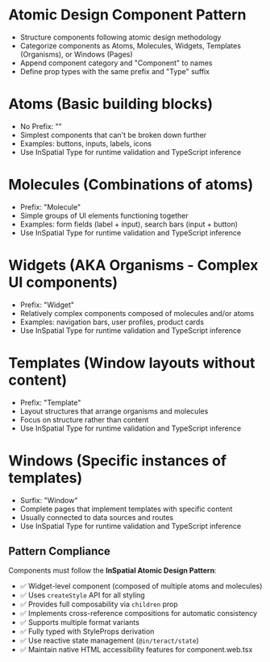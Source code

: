 # Atomic Design Component Pattern

- Structure components following atomic design methodology
- Categorize components as Atoms, Molecules, Widgets, Templates (Organisms), or Windows (Pages)
- Append component category and "Component" to names
- Define prop types with the same prefix and "Type" suffix

# Atoms (Basic building blocks)

- No Prefix: ""
- Simplest components that can't be broken down further
- Examples: buttons, inputs, labels, icons
- Use InSpatial Type for runtime validation and TypeScript inference

# Molecules (Combinations of atoms)

- Prefix: "Molecule"
- Simple groups of UI elements functioning together
- Examples: form fields (label + input), search bars (input + button)
- Use InSpatial Type for runtime validation and TypeScript inference

# Widgets (AKA Organisms - Complex UI components)

- Prefix: "Widget"
- Relatively complex components composed of molecules and/or atoms
- Examples: navigation bars, user profiles, product cards
- Use InSpatial Type for runtime validation and TypeScript inference

# Templates (Window layouts without content)

- Prefix: "Template"
- Layout structures that arrange organisms and molecules
- Focus on structure rather than content
- Use InSpatial Type for runtime validation and TypeScript inference

# Windows (Specific instances of templates)

- Surfix: "Window"
- Complete pages that implement templates with specific content
- Usually connected to data sources and routes
- Use InSpatial Type for runtime validation and TypeScript inference

## Pattern Compliance

Components must follow the **InSpatial Atomic Design Pattern**:

- ✅ Widget-level component (composed of multiple atoms and molecules)
- ✅ Uses `createStyle` API for all styling
- ✅ Provides full composability via `children` prop
- ✅ Implements cross-reference compositions for automatic consistency
- ✅ Supports multiple format variants
- ✅ Fully typed with StyleProps derivation
- ✅ Use reactive state management (`@in/teract/state`)
- ✅ Maintain native HTML accessibility features for component.web.tsx
